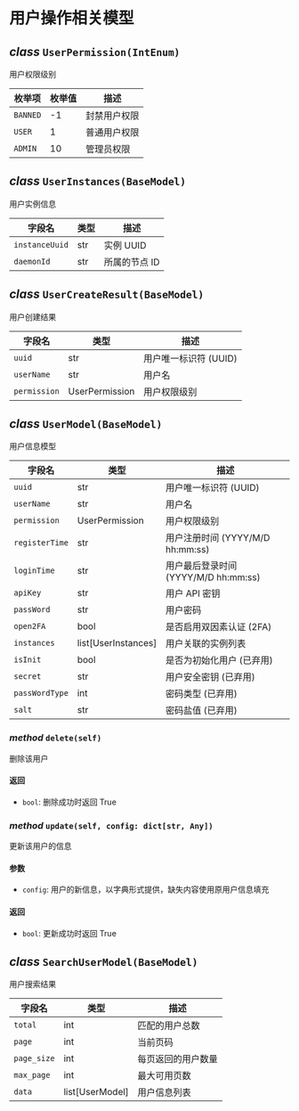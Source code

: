 # 用户操作相关模型

## _class_ `UserPermission(IntEnum)`

用户权限级别

| 枚举项   | 枚举值 | 描述         |
| -------- | ------ | ------------ |
| `BANNED` | -1     | 封禁用户权限 |
| `USER`   | 1      | 普通用户权限 |
| `ADMIN`  | 10     | 管理员权限   |

## _class_ `UserInstances(BaseModel)`

用户实例信息

| 字段名         | 类型 | 描述          |
| -------------- | ---- | ------------- |
| `instanceUuid` | str  | 实例 UUID     |
| `daemonId`     | str  | 所属的节点 ID |

## _class_ `UserCreateResult(BaseModel)`

用户创建结果

| 字段名       | 类型           | 描述                  |
| ------------ | -------------- | --------------------- |
| `uuid`       | str            | 用户唯一标识符 (UUID) |
| `userName`   | str            | 用户名                |
| `permission` | UserPermission | 用户权限级别          |

## _class_ `UserModel(BaseModel)`

用户信息模型

| 字段名         | 类型                | 描述                                 |
| -------------- | ------------------- | ------------------------------------ |
| `uuid`         | str                 | 用户唯一标识符 (UUID)                |
| `userName`     | str                 | 用户名                               |
| `permission`   | UserPermission      | 用户权限级别                         |
| `registerTime` | str                 | 用户注册时间 (YYYY/M/D hh:mm:ss)     |
| `loginTime`    | str                 | 用户最后登录时间 (YYYY/M/D hh:mm:ss) |
| `apiKey`       | str                 | 用户 API 密钥                        |
| `passWord`     | str                 | 用户密码                             |
| `open2FA`      | bool                | 是否启用双因素认证 (2FA)             |
| `instances`    | list[UserInstances] | 用户关联的实例列表                   |
| `isInit`       | bool                | 是否为初始化用户 (已弃用)            |
| `secret`       | str                 | 用户安全密钥 (已弃用)                |
| `passWordType` | int                 | 密码类型 (已弃用)                    |
| `salt`         | str                 | 密码盐值 (已弃用)                    |

### _method_ `delete(self)`

删除该用户

#### 返回

- `bool`: 删除成功时返回 True

### _method_ `update(self, config: dict[str, Any])`

更新该用户的信息

#### 参数

- `config`: 用户的新信息，以字典形式提供，缺失内容使用原用户信息填充

#### 返回

- `bool`: 更新成功时返回 True

## _class_ `SearchUserModel(BaseModel)`

用户搜索结果

| 字段名      | 类型            | 描述               |
| ----------- | --------------- | ------------------ |
| `total`     | int             | 匹配的用户总数     |
| `page`      | int             | 当前页码           |
| `page_size` | int             | 每页返回的用户数量 |
| `max_page`  | int             | 最大可用页数       |
| `data`      | list[UserModel] | 用户信息列表       |
